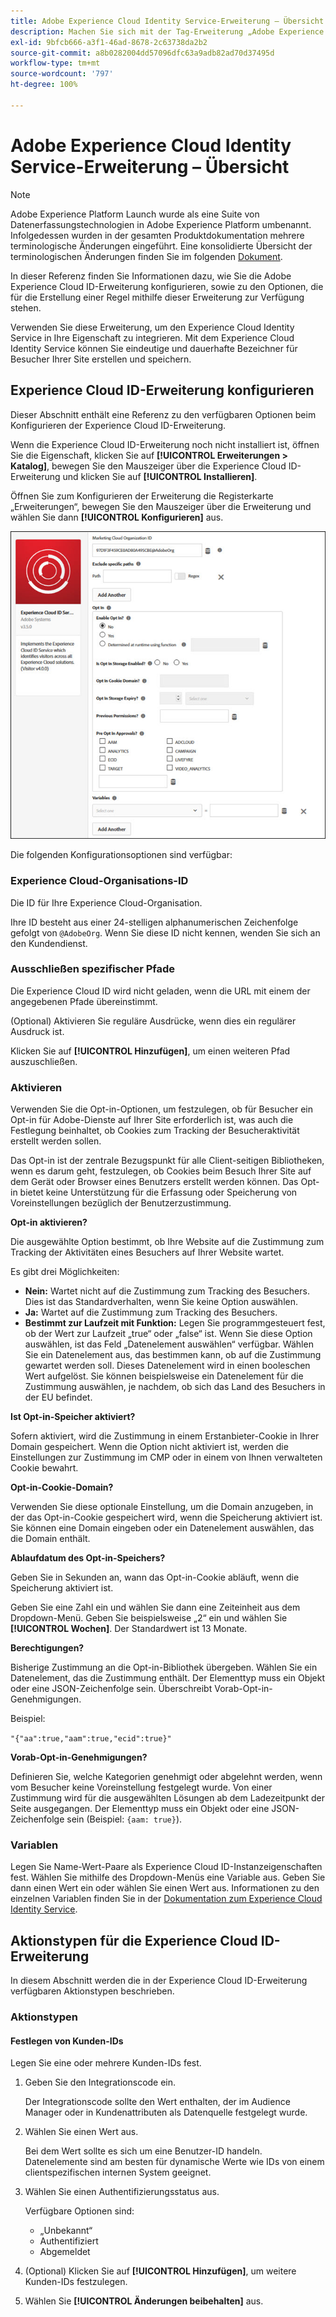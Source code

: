 ```yaml
---
title: Adobe Experience Cloud Identity Service-Erweiterung – Übersicht
description: Machen Sie sich mit der Tag-Erweiterung „Adobe Experience Cloud Identity Service“ in Adobe Experience Platform vertraut.
exl-id: 9bfcb666-a3f1-46ad-8678-2c63738da2b2
source-git-commit: a8b0282004dd57096dfc63a9adb82ad70d37495d
workflow-type: tm+mt
source-wordcount: '797'
ht-degree: 100%

---
```


# Adobe Experience Cloud Identity Service-Erweiterung – Übersicht

>[!NOTE]
>
>Adobe Experience Platform Launch wurde als eine Suite von Datenerfassungstechnologien in Adobe Experience Platform umbenannt. Infolgedessen wurden in der gesamten Produktdokumentation mehrere terminologische Änderungen eingeführt. Eine konsolidierte Übersicht der terminologischen Änderungen finden Sie im folgenden [Dokument](../../../term-updates.md).

In dieser Referenz finden Sie Informationen dazu, wie Sie die Adobe Experience Cloud ID-Erweiterung konfigurieren, sowie zu den Optionen, die für die Erstellung einer Regel mithilfe dieser Erweiterung zur Verfügung stehen.

Verwenden Sie diese Erweiterung, um den Experience Cloud Identity Service in Ihre Eigenschaft zu integrieren. Mit dem Experience Cloud Identity Service können Sie eindeutige und dauerhafte Bezeichner für Besucher Ihrer Site erstellen und speichern.

## Experience Cloud ID-Erweiterung konfigurieren

Dieser Abschnitt enthält eine Referenz zu den verfügbaren Optionen beim Konfigurieren der Experience Cloud ID-Erweiterung.

Wenn die Experience Cloud ID-Erweiterung noch nicht installiert ist, öffnen Sie die Eigenschaft, klicken Sie auf **[!UICONTROL Erweiterungen > Katalog]**, bewegen Sie den Mauszeiger über die Experience Cloud ID-Erweiterung und klicken Sie auf **[!UICONTROL Installieren]**.

Öffnen Sie zum Konfigurieren der Erweiterung die Registerkarte „Erweiterungen“, bewegen Sie den Mauszeiger über die Erweiterung und wählen Sie dann **[!UICONTROL Konfigurieren]** aus.

![](../../../images/optin.jpg)

Die folgenden Konfigurationsoptionen sind verfügbar:

### Experience Cloud-Organisations-ID

Die ID für Ihre Experience Cloud-Organisation.

Ihre ID besteht aus einer 24-stelligen alphanumerischen Zeichenfolge gefolgt von `@AdobeOrg`. Wenn Sie diese ID nicht kennen, wenden Sie sich an den Kundendienst.

### Ausschließen spezifischer Pfade

Die Experience Cloud ID wird nicht geladen, wenn die URL mit einem der angegebenen Pfade übereinstimmt.

(Optional) Aktivieren Sie reguläre Ausdrücke, wenn dies ein regulärer Ausdruck ist.

Klicken Sie auf **[!UICONTROL Hinzufügen]**, um einen weiteren Pfad auszuschließen.

### Aktivieren

Verwenden Sie die Opt-in-Optionen, um festzulegen, ob für Besucher ein Opt-in für Adobe-Dienste auf Ihrer Site erforderlich ist, was auch die Festlegung beinhaltet, ob Cookies zum Tracking der Besucheraktivität erstellt werden sollen.

Das Opt-in ist der zentrale Bezugspunkt für alle Client-seitigen Bibliotheken, wenn es darum geht, festzulegen, ob Cookies beim Besuch Ihrer Site auf dem Gerät oder Browser eines Benutzers erstellt werden können. Das Opt-in bietet keine Unterstützung für die Erfassung oder Speicherung von Voreinstellungen bezüglich der Benutzerzustimmung.

**Opt-in aktivieren?**

Die ausgewählte Option bestimmt, ob Ihre Website auf die Zustimmung zum Tracking der Aktivitäten eines Besuchers auf Ihrer Website wartet.

Es gibt drei Möglichkeiten:

* **Nein:** Wartet nicht auf die Zustimmung zum Tracking des Besuchers. Dies ist das Standardverhalten, wenn Sie keine Option auswählen.
* **Ja:** Wartet auf die Zustimmung zum Tracking des Besuchers.
* **Bestimmt zur Laufzeit mit Funktion:** Legen Sie programmgesteuert fest, ob der Wert zur Laufzeit „true“ oder „false“ ist. Wenn Sie diese Option auswählen, ist das Feld „Datenelement auswählen“ verfügbar. Wählen Sie ein Datenelement aus, das bestimmen kann, ob auf die Zustimmung gewartet werden soll. Dieses Datenelement wird in einen booleschen Wert aufgelöst. Sie können beispielsweise ein Datenelement für die Zustimmung auswählen, je nachdem, ob sich das Land des Besuchers in der EU befindet.

**Ist Opt-in-Speicher aktiviert?**

Sofern aktiviert, wird die Zustimmung in einem Erstanbieter-Cookie in Ihrer Domain gespeichert. Wenn die Option nicht aktiviert ist, werden die Einstellungen zur Zustimmung im CMP oder in einem von Ihnen verwalteten Cookie bewahrt.

**Opt-in-Cookie-Domain?**

Verwenden Sie diese optionale Einstellung, um die Domain anzugeben, in der das Opt-in-Cookie gespeichert wird, wenn die Speicherung aktiviert ist. Sie können eine Domain eingeben oder ein Datenelement auswählen, das die Domain enthält.

**Ablaufdatum des Opt-in-Speichers?**

Geben Sie in Sekunden an, wann das Opt-in-Cookie abläuft, wenn die Speicherung aktiviert ist.

Geben Sie eine Zahl ein und wählen Sie dann eine Zeiteinheit aus dem Dropdown-Menü. Geben Sie beispielsweise „2“ ein und wählen Sie **[!UICONTROL Wochen]**. Der Standardwert ist 13 Monate.

**Berechtigungen?**

Bisherige Zustimmung an die Opt-in-Bibliothek übergeben. Wählen Sie ein Datenelement, das die Zustimmung enthält. Der Elementtyp muss ein Objekt oder eine JSON-Zeichenfolge sein. Überschreibt Vorab-Opt-in-Genehmigungen.

Beispiel:

`"{"aa":true,"aam":true,"ecid":true}"`

**Vorab-Opt-in-Genehmigungen?**

Definieren Sie, welche Kategorien genehmigt oder abgelehnt werden, wenn vom Besucher keine Voreinstellung festgelegt wurde. Von einer Zustimmung wird für die ausgewählten Lösungen ab dem Ladezeitpunkt der Seite ausgegangen. Der Elementtyp muss ein Objekt oder eine JSON-Zeichenfolge sein (Beispiel: `{aam: true}`).

### Variablen

Legen Sie Name-Wert-Paare als Experience Cloud ID-Instanzeigenschaften fest. Wählen Sie mithilfe des Dropdown-Menüs eine Variable aus. Geben Sie dann einen Wert ein oder wählen Sie einen Wert aus. Informationen zu den einzelnen Variablen finden Sie in der [Dokumentation zum Experience Cloud Identity Service](https://experiencecloud.adobe.com/resources/help/de_DE/mcvid/mcvid-overview.html).

## Aktionstypen für die Experience Cloud ID-Erweiterung

In diesem Abschnitt werden die in der Experience Cloud ID-Erweiterung verfügbaren Aktionstypen beschrieben.

### Aktionstypen

#### Festlegen von Kunden-IDs

Legen Sie eine oder mehrere Kunden-IDs fest.

1. Geben Sie den Integrationscode ein.

   Der Integrationscode sollte den Wert enthalten, der im Audience Manager oder in Kundenattributen als Datenquelle festgelegt wurde.

1. Wählen Sie einen Wert aus.

   Bei dem Wert sollte es sich um eine Benutzer-ID handeln. Datenelemente sind am besten für dynamische Werte wie IDs von einem clientspezifischen internen System geeignet.

1. Wählen Sie einen Authentifizierungsstatus aus.

   Verfügbare Optionen sind:

   * „Unbekannt“
   * Authentifiziert
   * Abgemeldet

1. (Optional) Klicken Sie auf **[!UICONTROL Hinzufügen]**, um weitere Kunden-IDs festzulegen.
1. Wählen Sie **[!UICONTROL Änderungen beibehalten]** aus.
